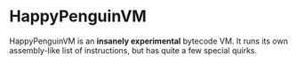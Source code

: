 
# HappyPenguinVM

HappyPenguinVM is an **insanely experimental** bytecode VM. It runs its own assembly-like list of instructions, but has
quite a few special quirks.

